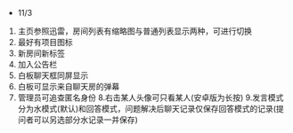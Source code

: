 - 11/3

1. 主页参照迅雷，房间列表有缩略图与普通列表显示两种，可进行切换
2. 最好有项目图标
3. 新房间新标签
4. 加入公告栏
5. 白板聊天框同屏显示
6. 白板可显示来自聊天房的弹幕
7. 管理员可追查匿名身份
8.右击某人头像可只看某人(安卓版为长按)
9.发言模式分为水模式(默认)和回答模式，问题解决后聊天记录仅保存回答模式的记录(提问者可以另选部分水记录一并保存)
